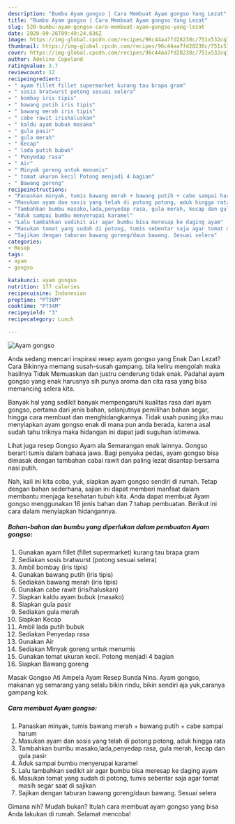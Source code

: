 ```yaml
---
description: "Bumbu Ayam gongso | Cara Membuat Ayam gongso Yang Lezat"
title: "Bumbu Ayam gongso | Cara Membuat Ayam gongso Yang Lezat"
slug: 520-bumbu-ayam-gongso-cara-membuat-ayam-gongso-yang-lezat
date: 2020-09-26T09:49:24.636Z
image: https://img-global.cpcdn.com/recipes/96c44aa7fd28230c/751x532cq70/ayam-gongso-foto-resep-utama.jpg
thumbnail: https://img-global.cpcdn.com/recipes/96c44aa7fd28230c/751x532cq70/ayam-gongso-foto-resep-utama.jpg
cover: https://img-global.cpcdn.com/recipes/96c44aa7fd28230c/751x532cq70/ayam-gongso-foto-resep-utama.jpg
author: Adeline Copeland
ratingvalue: 3.7
reviewcount: 12
recipeingredient:
- " ayam fillet fillet supermarket kurang tau brapa gram"
- " sosis bratwurst potong sesuai selera"
- " bombay iris tipis"
- " bawang putih iris tipis"
- " bawang merah iris tipis"
- " cabe rawit irishaluskan"
- " kaldu ayam bubuk masako"
- " gula pasir"
- " gula merah"
- " Kecap"
- " lada putih bubuk"
- " Penyedap rasa"
- " Air"
- " Minyak goreng untuk menumis"
- " tomat ukuran kecil Potong menjadi 4 bagian"
- " Bawang goreng"
recipeinstructions:
- "Panaskan minyak, tumis bawang merah + bawang putih + cabe sampai harum"
- "Masukan ayam dan sosis yang telah di potong potong, aduk hingga rata"
- "Tambahkan bumbu masako,lada,penyedap rasa, gula merah, kecap dan gula pasir"
- "Aduk sampai bumbu menyerupai karamel"
- "Lalu tambahkan sedikit air agar bumbu bisa meresap ke daging ayam"
- "Masukan tomat yang sudah di potong, tumis sebentar saja agar tomat masih segar saat di sajikan"
- "Sajikan dengan taburan bawang goreng/daun bawang. Sesuai selera"
categories:
- Resep
tags:
- ayam
- gongso

katakunci: ayam gongso 
nutrition: 177 calories
recipecuisine: Indonesian
preptime: "PT38M"
cooktime: "PT34M"
recipeyield: "3"
recipecategory: Lunch

---
```



![Ayam gongso](https://img-global.cpcdn.com/recipes/96c44aa7fd28230c/751x532cq70/ayam-gongso-foto-resep-utama.jpg)

Anda sedang mencari inspirasi resep ayam gongso yang Enak Dan Lezat? Cara Bikinnya memang susah-susah gampang. bila keliru mengolah maka hasilnya Tidak Memuaskan dan justru cenderung tidak enak. Padahal ayam gongso yang enak harusnya sih punya aroma dan cita rasa yang bisa memancing selera kita.

Banyak hal yang sedikit banyak mempengaruhi kualitas rasa dari ayam gongso, pertama dari jenis bahan, selanjutnya pemilihan bahan segar, hingga cara membuat dan menghidangkannya. Tidak usah pusing jika mau menyiapkan ayam gongso enak di mana pun anda berada, karena asal sudah tahu triknya maka hidangan ini dapat jadi suguhan istimewa.

Lihat juga resep Gongso Ayam ala Semarangan enak lainnya. Gongso berarti tumis dalam bahasa jawa. Bagi penyuka pedas, ayam gongso bisa dimasak dengan tambahan cabai rawit dan paling lezat disantap bersama nasi putih.


Nah, kali ini kita coba, yuk, siapkan ayam gongso sendiri di rumah. Tetap dengan bahan sederhana, sajian ini dapat memberi manfaat dalam membantu menjaga kesehatan tubuh kita. Anda dapat membuat Ayam gongso menggunakan 16 jenis bahan dan 7 tahap pembuatan. Berikut ini cara dalam menyiapkan hidangannya.

<!--inarticleads1-->

##### Bahan-bahan dan bumbu yang diperlukan dalam pembuatan Ayam gongso:

1. Gunakan  ayam fillet (fillet supermarket) kurang tau brapa gram
1. Sediakan  sosis bratwurst (potong sesuai selera)
1. Ambil  bombay (iris tipis)
1. Gunakan  bawang putih (iris tipis)
1. Sediakan  bawang merah (iris tipis)
1. Gunakan  cabe rawit (iris/haluskan)
1. Siapkan  kaldu ayam bubuk (masako)
1. Siapkan  gula pasir
1. Sediakan  gula merah
1. Siapkan  Kecap
1. Ambil  lada putih bubuk
1. Sediakan  Penyedap rasa
1. Gunakan  Air
1. Sediakan  Minyak goreng untuk menumis
1. Gunakan  tomat ukuran kecil. Potong menjadi 4 bagian
1. Siapkan  Bawang goreng


Masak Gongso Ati Ampela Ayam Resep Bunda Nina. Ayam gongso, makanan yg semarang yang selalu bikin rindu, bikin sendiri aja yuk,caranya gampang kok. 

<!--inarticleads2-->

##### Cara membuat Ayam gongso:

1. Panaskan minyak, tumis bawang merah + bawang putih + cabe sampai harum
1. Masukan ayam dan sosis yang telah di potong potong, aduk hingga rata
1. Tambahkan bumbu masako,lada,penyedap rasa, gula merah, kecap dan gula pasir
1. Aduk sampai bumbu menyerupai karamel
1. Lalu tambahkan sedikit air agar bumbu bisa meresap ke daging ayam
1. Masukan tomat yang sudah di potong, tumis sebentar saja agar tomat masih segar saat di sajikan
1. Sajikan dengan taburan bawang goreng/daun bawang. Sesuai selera




Gimana nih? Mudah bukan? Itulah cara membuat ayam gongso yang bisa Anda lakukan di rumah. Selamat mencoba!
